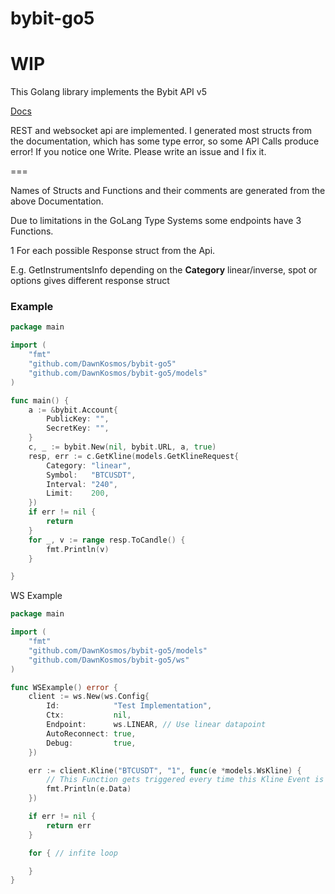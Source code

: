 # bybit-go5

# WIP

This Golang library implements the Bybit API v5

[Docs](https://bybit-exchange.github.io/docs/v5/intro)

REST and websocket api are implemented. I generated most structs from the documentation,
which has some type error, so some API Calls produce error! 
If you notice one Write. Please write an issue and I fix it.

===

Names of Structs and Functions and their comments are generated from the above Documentation.

Due to limitations in the GoLang Type Systems some endpoints have 3 Functions. 

1 For each possible Response struct from the Api.

E.g. GetInstrumentsInfo depending on the **Category** linear/inverse, spot or options gives different response struct





### Example
```go
package main

import (
	"fmt"
	"github.com/DawnKosmos/bybit-go5"
	"github.com/DawnKosmos/bybit-go5/models"
)

func main() {
	a := &bybit.Account{
		PublicKey: "",
		SecretKey: "",
	}
	c, _ := bybit.New(nil, bybit.URL, a, true)
	resp, err := c.GetKline(models.GetKlineRequest{
		Category: "linear",
		Symbol:   "BTCUSDT",
		Interval: "240",
		Limit:    200,
	})
	if err != nil {
		return
	}
	for _, v := range resp.ToCandle() {
		fmt.Println(v)
	}

}
```

WS Example
```go
package main

import (
	"fmt"
	"github.com/DawnKosmos/bybit-go5/models"
	"github.com/DawnKosmos/bybit-go5/ws"
)

func WSExample() error {
	client := ws.New(ws.Config{
		Id:            "Test Implementation",
		Ctx:           nil,
		Endpoint:      ws.LINEAR, // Use linear datapoint
		AutoReconnect: true,
		Debug:         true,
	})

	err := client.Kline("BTCUSDT", "1", func(e *models.WsKline) {
		// This Function gets triggered every time this Kline Event is received by the WS
		fmt.Println(e.Data)
	})

	if err != nil {
		return err
	}

	for { // infite loop

	}
}
```

